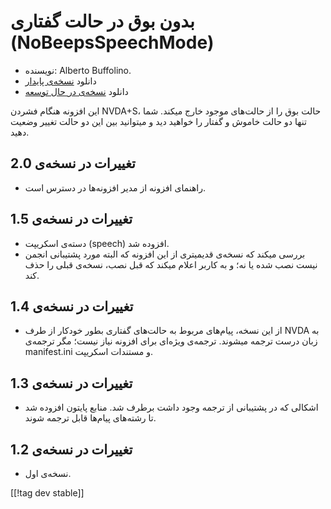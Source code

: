 # بدون بوق در حالت گفتاری  (NoBeepsSpeechMode) #
*	 نویسنده: Alberto Buffolino.
*	 دانلود [نسخه‌ی پایدار][1]
*	 دانلود [نسخه‌ی در حال توسعه][2]

این افزونه هنگام فشردن NVDA+S، حالت بوق را از حالت‌های موجود خارج میکند. شما
تنها دو حالت خاموش و گفتار را خواهید دید و میتوانید بین این دو حالت تغییر
وضعیت دهید.

## تغییرات در نسخه‌ی 2.0 ##
*	 راهنمای افزونه از مدیر افزونه‌ها در دسترس است.

## تغییرات در نسخه‌ی 1.5 ##
*	 دسته‌ی اسکریپت (speech) افزوده شد.
*	 بررسی میکند که نسخه‌ی قدیمیتری از این افزونه که البته مورد پشتیبانی انجمن
   نیست نصب شده یا نه؛ و به کاربر اعلام میکند که قبل نصب، نسخه‌ی قبلی را حذف
   کند.

## تغییرات در نسخه‌ی 1.4 ##
*	 از این نسخه، پیام‌های مربوط به حالت‌های گفتاری بطور خودکار از طرف NVDA به
   زبان درست ترجمه میشوند. ترجمه‌ی ویژه‌ای برای افزونه نیاز نیست؛ مگر
   ترجمه‌ی manifest.ini و مستندات اسکریپت.

## تغییرات در نسخه‌ی 1.3 ##
*	 اشکالی که در پشتیبانی از ترجمه وجود داشت برطرف شد. منابع پایتون افزوده شد
   تا رشته‌های پیام‌ها قابل ترجمه شوند.

## تغییرات در نسخه‌ی 1.2 ##
*	 نسخه‌ی اول.

[[!tag dev stable]]

[1]: https://www.nvaccess.org/addonStore/legacy?file=nb

[2]: https://www.nvaccess.org/addonStore/legacy?file=nb-dev
